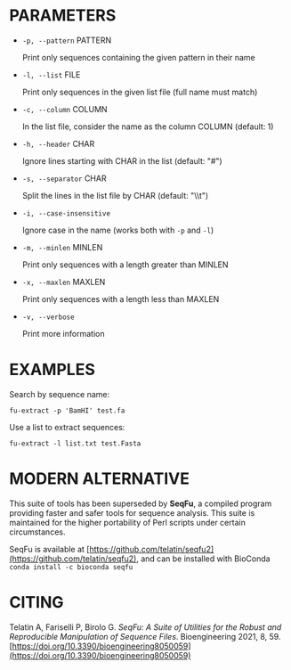 # PARAMETERS

- `-p, --pattern` PATTERN

    Print only sequences containing the given pattern in their name

- `-l, --list` FILE

    Print only sequences in the given list file (full name must match)

- `-c, --column` COLUMN

    In the list file, consider the name as the column COLUMN (default: 1)

- `-h, --header` CHAR

    Ignore lines starting with CHAR in the list (default: "#")

- `-s, --separator` CHAR

    Split the lines in the list file by CHAR (default: "\\\\t")

- `-i, --case-insensitive`

    Ignore case in the name	(works both with `-p` and `-l`)

- `-m, --minlen` MINLEN

    Print only sequences with a length greater than MINLEN

- `-x, --maxlen` MAXLEN

    Print only sequences with a length less than MAXLEN

- `-v, --verbose`

    Print more information

# EXAMPLES

Search by sequence name:

    fu-extract -p 'BamHI' test.fa

Use a list to extract sequences:

    fu-extract -l list.txt test.Fasta

# MODERN ALTERNATIVE

This suite of tools has been superseded by **SeqFu**, a compiled
program providing faster and safer tools for sequence analysis.
This suite is maintained for the higher portability of Perl scripts
under certain circumstances.

SeqFu is available at [https://github.com/telatin/seqfu2](https://github.com/telatin/seqfu2), and
can be installed with BioConda `conda install -c bioconda seqfu`

# CITING

Telatin A, Fariselli P, Birolo G.
_SeqFu: A Suite of Utilities for the Robust and Reproducible Manipulation of Sequence Files_.
Bioengineering 2021, 8, 59. [https://doi.org/10.3390/bioengineering8050059](https://doi.org/10.3390/bioengineering8050059)
